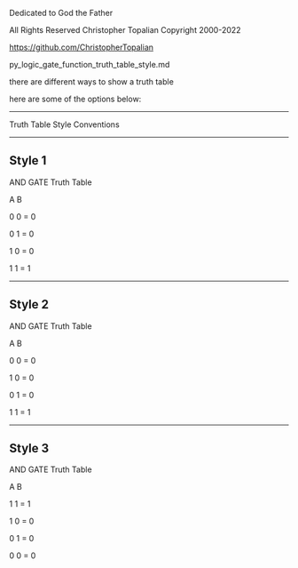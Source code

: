 Dedicated to God the Father

 All Rights Reserved Christopher Topalian Copyright 2000-2022

 https://github.com/ChristopherTopalian

 py_logic_gate_function_truth_table_style.md

 there are different ways to show a truth table

 here are some of the options below:
***
 Truth Table Style Conventions
***
 ## Style 1

 AND GATE Truth Table

 A  B

 0  0  =  0

 0  1  =  0

 1  0  =  0

 1  1  =  1
***
 ## Style 2

 AND GATE Truth Table

 A  B

 0  0  =  0

 1  0  =  0

 0  1  =  0

 1  1  =  1
***
## Style 3

 AND GATE Truth Table

 A  B

 1  1  =  1

 1  0  =  0

 0  1  =  0

 0  0  =  0
